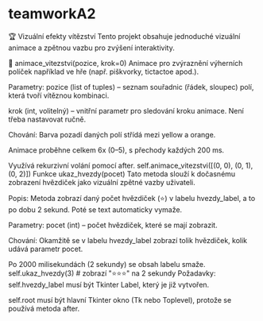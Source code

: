 # teamworkA2
🏆 Vizuální efekty vítězství
Tento projekt obsahuje jednoduché vizuální animace a zpětnou vazbu pro zvýšení interaktivity.

🔁 animace_vitezstvi(pozice, krok=0)
Animace pro zvýraznění výherních políček například ve hře (např. piškvorky, tictactoe apod.).

Parametry:
pozice (list of tuples) – seznam souřadnic (řádek, sloupec) polí, která tvoří vítěznou kombinaci.

krok (int, volitelný) – vnitřní parametr pro sledování kroku animace. Není třeba nastavovat ručně.

Chování:
Barva pozadí daných polí střídá mezi yellow a orange.

Animace proběhne celkem 6x (0–5), s přechody každých 200 ms.

Využívá rekurzivní volání pomocí after.
self.animace_vitezstvi([(0, 0), (0, 1), (0, 2)])
Funkce ukaz_hvezdy(pocet)
Tato metoda slouží k dočasnému zobrazení hvězdiček jako vizuální zpětné vazby uživateli.

Popis:
Metoda zobrazí daný počet hvězdiček (⭐) v labelu hvezdy_label, a to po dobu 2 sekund. Poté se text automaticky vymaže.

Parametry:
pocet (int) – počet hvězdiček, které se mají zobrazit.

Chování:
Okamžitě se v labelu hvezdy_label zobrazí tolik hvězdiček, kolik udává parametr pocet.

Po 2000 milisekundách (2 sekundy) se obsah labelu smaže.
self.ukaz_hvezdy(3)  # zobrazí "⭐⭐⭐" na 2 sekundy
Požadavky:
self.hvezdy_label musí být Tkinter Label, který je již vytvořen.

self.root musí být hlavní Tkinter okno (Tk nebo Toplevel), protože se používá metoda after.
